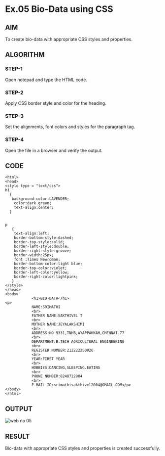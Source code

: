 # Ex.05 Bio-Data using CSS
## AIM
  To create bio-data with appropriate CSS styles and properties.

## ALGORITHM
### STEP-1
  Open notepad and type the HTML code.

### STEP-2
  Apply CSS border style and color for the heading.

### STEP-3
  Set the alignments, font colors and styles for the paragraph tag.

### STEP-4
  Open the file in a browser and verify the output.
  
## CODE
~~~
<html>
<head>
<style type = "text/css">
h1
  {
   background-color:LAVENDER;
    color:dark green;
    text-align:center;
  }


p
   {
    text-align:left;
    border-bottom-style:dashed;
    border-top-style:solid; 
    border-left-style:double; 
    border-right-style:groove;
    border-width:25px;
    font :Times Newroman;
    border-bottom-color:light blue;
    border-top-color:violet;
    border-left-color:yellow; 
    border-right-color:lightpink;
   }
</style>
</head>
<body>
            <h1>BIO-DATA</h1>
<p>    
            NAME:SRIMATHI
            <br>
            FATHER NAME:SAKTHIVEL T
            <br>
            MOTHER NAME:JEYALAKSHIMI
            <br>
            ADDRESS:NO 9331,TNHB,AYAPPAKKAM,CHENNAI-77
            <br>
            DEPARTMENT:B.TECH AGRICULTURAL ENGINEERING
            <br>
            REGISTER NUMBER:212222250026
            <br>
            YEAR:FIRST YEAR
            <br>
            HOBBIES:DANCING,SLEEPING.EATING
            <br>
            PHONE NUMBER:8248722904
            <br>
            E-MAIL ID:srimathisakthivel2004@GMAIL.COM</p>
</body>
</html>
~~~
## OUTPUT
![web no 05](https://github.com/SrimathiJeyalakshmi/Ex05_Web-Design/assets/127816530/b58c18d2-29b3-41a5-8f12-f21f5bb71517)


## RESULT
  Bio-data with appropriate CSS styles and properties is created successfully.

